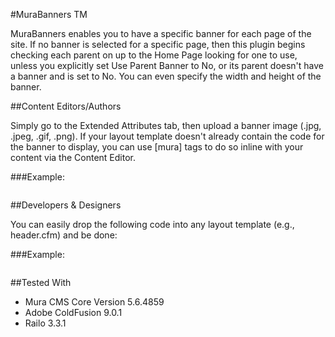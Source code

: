 #MuraBanners TM

MuraBanners enables you to have a specific banner for each page of the site. If no banner is selected for a specific page, then this plugin begins checking each parent on up to the Home Page looking for one to use, unless you explicitly set Use Parent Banner to No, or its parent doesn't have a banner and is set to No. You can even specify the width and height of the banner.

##Content Editors/Authors

Simply go to the Extended Attributes tab, then upload a banner image (.jpg, .jpeg, .gif, .png). If your layout template doesn't already contain the code for the banner to display, you can use [mura] tags to do so inline with your content via the Content Editor.

###Example:

```[mura]$.muraBanners.dspBanner()[/mura]
```

##Developers & Designers

You can easily drop the following code into any layout template (e.g., header.cfm) and be done:

###Example:
```#$.muraBanners.dspBanner(width=yourDesiredWidth, height=yourDesiredHeight)#
```


##Tested With

* Mura CMS Core Version 5.6.4859
* Adobe ColdFusion 9.0.1
* Railo 3.3.1